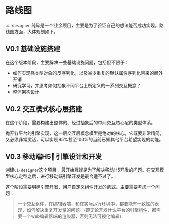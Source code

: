 # 路线图

`ui-designer` 纯碎是一个业余项目，主要是为了验证自己的想法能否成功实现。路线图方面，大体规划如下。

## V0.1 基础设施搭建

在这个版本阶段，主要解决一些基础设施问题，包括但不限于：

- 如何实现强类型对象的反序列化，以及减少重复的默认属性序列化带来的额外开销
- 研究学习，并思考如何抽象不同平台上所定义的一系列交互概念？
- 整体架构设计


## V0.2 交互模式核心层搭建

在这个阶段，需要构建出整体的、经过抽象后的中间交互核心层的类型体系。

抛开各平台的引擎实现，这一层交互层概念模型是绝对的核心，它既要非常精简，又必须非常灵活，可以实现95%甚至100%的当前已知其他平台希望实现的功能。

## V0.3 移动端H5引擎设计和开发

创建`ui-designer`这个项目，最开始互娱是为了解决移动H5开发的问题。在交互模型核心定型之后，进行移动端引擎开发是最合适不过了。

这个阶段需要明确引擎开发、用户自定义组件开发的范式。主要需要考虑一个问题：
> 一个交互组件，在编辑器端，和在实际运行环境中，都要能有一致性的表现，如何解决重复开发量的问题。(即无论开发什么平台的引擎组件，都需要一个web编辑器端的渲染器，否则无法可视化编辑)